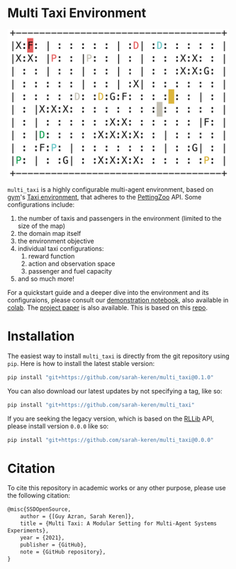 # Multi Taxi Environment

<p>
    <img src="images/taxi_env.png" width="500" alt="taxi env example map"/>
</p>

`multi_taxi` is a highly configurable multi-agent environment, based on [gym](https://www.gymlibrary.ml/)'s
[Taxi environment](https://www.gymlibrary.ml/environments/toy_text/taxi/), that adheres to the
[PettingZoo](https://www.pettingzoo.ml/) API. Some configurations include:
1. the number of taxis and passengers in the environment (limited to the size of the map)
2. the domain map itself
3. the environment objective
4. individual taxi configurations:
   1. reward function
   2. action and observation space
   3. passenger and fuel capacity
5. and so much more!

For a quickstart guide and a deeper dive into the environment and its configuraions, please consult our
[demonstration notebook](https://github.com/sarah-keren/multi_taxi/blob/0.1.0/MultiTaxiEnvDemo.ipynb), also available in
[colab](https://colab.research.google.com/github/sarah-keren/multi_taxi/blob/0.1.0/MultiTaxiEnvDemo.ipynb). The
[project paper](https://github.com/sarah-keren/multi_taxi/blob/main/MultiTaxiLabProject.pdf) is also available. This is
based on this [repo](https://github.com/ofirAbu/MultiTaxiLib).
 
# Installation
The easiest way to install `multi_taxi` is directly from the git repository using `pip`. Here is how to install the
latest stable version:
```bash
pip install "git+https://github.com/sarah-keren/multi_taxi@0.1.0"
```

You can also download our latest updates by not specifying a tag, like so:
```bash
pip install "git+https://github.com/sarah-keren/multi_taxi"
```


If you are seeking the legacy version, which is based on the [RLLib](https://docs.ray.io/en/latest/rllib/index.html)
API, please install version `0.0.0` like so:
```bash
pip install "git+https://github.com/sarah-keren/multi_taxi@0.0.0"
```

# Citation
To cite this repository in academic works or any other purpose, please use the following citation:
```
@misc{SSDOpenSource,
    author = {[Guy Azran, Sarah Keren]},
    title = {Multi Taxi: A Modular Setting for Multi-Agent Systems Experiments},
    year = {2021},
    publisher = {GitHub},
    note = {GitHub repository},
}
```
